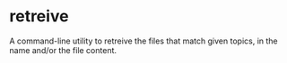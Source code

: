 # retreive
A command-line utility to retreive the files that match given topics, in the name and/or the file content.
